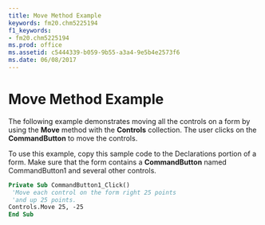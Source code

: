 ```yaml
---
title: Move Method Example
keywords: fm20.chm5225194
f1_keywords:
- fm20.chm5225194
ms.prod: office
ms.assetid: c5444339-b059-9b55-a3a4-9e5b4e2573f6
ms.date: 06/08/2017
---
```



# Move Method Example

The following example demonstrates moving all the controls on a form by using the  **Move** method with the **Controls** collection. The user clicks on the **CommandButton** to move the controls.

To use this example, copy this sample code to the Declarations portion of a form. Make sure that the form contains a  **CommandButton** named CommandButton1 and several other controls.



```vb
Private Sub CommandButton1_Click() 
 'Move each control on the form right 25 points 
 'and up 25 points. 
Controls.Move 25, -25 
End Sub
```


